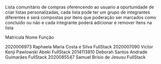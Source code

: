 Lista comunitário de compras oferencendo ao usuario a opurtunidade de criar listas personalizadas, 
cada lista pode ter um grupo de integrantes diferentes e será compostas por itens que poderação ser marcados como concluido ou não 
e cada integrante poderá adicionar e remover itens na lista






 Matricula                 Nome                    Função

2020006973    Raphaela Maria Costa e Silva        FullStack
2020007090    Victor Kenji Pawlowski Abeki        FullStack
2014113810    Deborah Santos Andrade Guimarães    FullStack
2020085547    Samuel Brísio de Jesusu             FullStack
